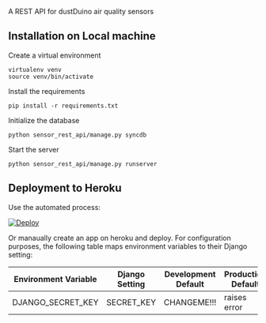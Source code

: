 
A REST API for dustDuino air quality sensors

## Installation on Local machine

Create a virtual environment
```
virtualenv venv
source venv/bin/activate
```

Install the requirements
```
pip install -r requirements.txt
```


Initialize the database
```
python sensor_rest_api/manage.py syncdb
```

Start the server
```
python sensor_rest_api/manage.py runserver
```

## Deployment to Heroku

Use the automated process:

[![Deploy](https://www.herokucdn.com/deploy/button.png)](https://heroku.com/deploy)

Or manaually create an app on heroku and deploy. For configuration purposes, the following table maps environment variables to their Django setting:

|Environment Variable                    |Django Setting              |Development Default          |Production Default
| -------------------------------------- | -------------------------- | --------------------------- | -----------------
|DJANGO_SECRET_KEY                       |SECRET_KEY                  |CHANGEME!!!                                    |raises error
